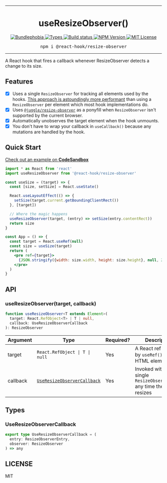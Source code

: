 <hr>
<div align="center">
  <h1 align="center">
    useResizeObserver()
  </h1>
</div>

<p align="center">
  <a href="https://bundlephobia.com/result?p=@react-hook/resize-observer">
    <img alt="Bundlephobia" src="https://img.shields.io/bundlephobia/minzip/@react-hook/resize-observer?style=for-the-badge&labelColor=24292e">
  </a>
  <a aria-label="Types" href="https://www.npmjs.com/package/@react-hook/resize-observer">
    <img alt="Types" src="https://img.shields.io/npm/types/@react-hook/resize-observer?style=for-the-badge&labelColor=24292e">
  </a>
  <a aria-label="Build status" href="https://travis-ci.com/jaredLunde/react-hook">
    <img alt="Build status" src="https://img.shields.io/travis/com/jaredLunde/react-hook?style=for-the-badge&labelColor=24292e">
  </a>
  <a aria-label="NPM version" href="https://www.npmjs.com/package/@react-hook/resize-observer">
    <img alt="NPM Version" src="https://img.shields.io/npm/v/@react-hook/resize-observer?style=for-the-badge&labelColor=24292e">
  </a>
  <a aria-label="License" href="https://jaredlunde.mit-license.org/">
    <img alt="MIT License" src="https://img.shields.io/npm/l/@react-hook/resize-observer?style=for-the-badge&labelColor=24292e">
  </a>
</p>

<pre align="center">npm i @react-hook/resize-observer</pre>
<hr>

A React hook that fires a callback whenever ResizeObserver detects a change to its size.

## Features

- [x] Uses a single `ResizeObserver` for tracking all elements used by the hooks.
      [This approach is astoundingly more performant](https://groups.google.com/a/chromium.org/forum/#!msg/blink-dev/z6ienONUb5A/F5-VcUZtBAAJ)
      than using a `ResizeObserver` per element which most hook implementations do.
- [x] Uses [`@juggle/resize-observer`](https://github.com/juggle/resize-observer) as a ponyfill when `ResizeObserver` isn't supported
      by the current browser.
- [x] Automatically unobserves the target element when the hook unmounts.
- [x] You don't have to wrap your callback in `useCallback()` because any mutations
      are handled by the hook.

## Quick Start

[Check out an example on **CodeSandbox**](https://codesandbox.io/s/react-hookresize-observer-example-ft88x)

```jsx harmony
import * as React from 'react'
import useResizeObserver from '@react-hook/resize-observer'

const useSize = (target) => {
  const [size, setSize] = React.useState()

  React.useLayoutEffect(() => {
    setSize(target.current.getBoundingClientRect())
  }, [target])

  // Where the magic happens
  useResizeObserver(target, (entry) => setSize(entry.contentRect))
  return size
}

const App = () => {
  const target = React.useRef(null)
  const size = useSize(target)
  return (
    <pre ref={target}>
      {JSON.stringify({width: size.width, height: size.height}, null, 2)}
    </pre>
  )
}
```

## API

### useResizeObserver(target, callback)

```ts
function useResizeObserver<T extends Element>(
  target: React.RefObject<T> | T | null,
  callback: UseResizeObserverCallback
): ResizeObserver
```

| Argument | Type                                                      | Required? | Description                                                               |
| -------- | --------------------------------------------------------- | --------- | ------------------------------------------------------------------------- |
| target   | <code>React.RefObject<T> &#124; T &#124; null</code>      | Yes       | A React ref created by `useRef()` or an HTML element                      |
| callback | [`UseResizeObserverCallback`](#useresizeobservercallback) | Yes       | Invoked with a single `ResizeObserverEntry` any time the `target` resizes |

## Types

### UseResizeObserverCallback

```ts
export type UseResizeObserverCallback = (
  entry: ResizeObserverEntry,
  observer: ResizeObserver
) => any
```

## LICENSE

MIT
